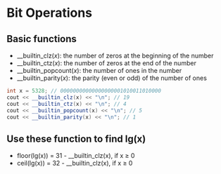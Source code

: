 # Bit Operations

## Basic functions
- __builtin_clz(*x*): the number of zeros at the beginning of the number
- __builtin_ctz(*x*): the number of zeros at the end of the number
- __builtin_popcount(*x*): the number of ones in the number
- __builtin_parity(*x*): the parity (even or odd) of the number of ones
```cpp
int x = 5328; // 00000000000000000001010011010000
cout << __builtin_clz(x) << "\n"; // 19
cout << __builtin_ctz(x) << "\n"; // 4
cout << __builtin_popcount(x) << "\n"; // 5
cout << __builtin_parity(x) << "\n"; // 1
```
## Use these function to find lg(x)
- floor(lg(x)) = 31 - __builtin_clz(x), if x ≥ 0
- ceil(lg(x)) = 32 - __builtin_clz(x), if x ≥ 0
